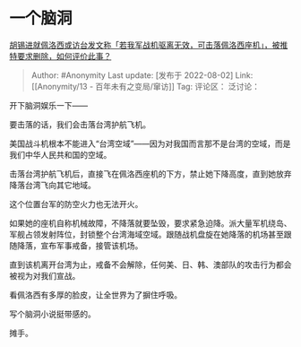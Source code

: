 # 一个脑洞
[胡锡进就佩洛西或访台发文称「若我军战机驱离无效，可击落佩洛西座机」，被推特要求删除，如何评价此事？](https://www.zhihu.com/question/546169014/answer/2604277740)

> Author: #Anonymity
> Last update: [发布于 2022-08-02]
> Link: [[Anonymity/13 - 百年未有之变局/窜访]]
> Tag:
> 评论区：
> 泛讨论：

开下脑洞娱乐一下——

要击落的话，我们会击落台湾护航飞机。

美国战斗机根本不能进入“台湾空域”——因为对我国而言那不是台湾的空域，而是我们中华人民共和国的空域。

击落台湾护航飞机后，直接飞在佩洛西座机的下方，禁止她下降高度，直到她放弃降落台湾飞向其它地域。

这个位置台军的防空火力也无法开火。

如果她的座机自称机械故障，不降落就要坠毁，要求紧急迫降。派大量军机绕岛、军舰占领发射阵位，封锁整个台湾海域空域。跟随战机盘旋在她降落的机场甚至跟随降落，宣布军事戒备，接管该机场。

直到该机离开台湾为止，戒备不会解除，任何美、日、韩、澳部队的攻击行为都会被视为对我们宣战。

看佩洛西有多厚的脸皮，让全世界为了摒住呼吸。

写个脑洞小说挺带感的。

摊手。
